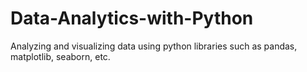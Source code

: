 # Data-Analytics-with-Python
Analyzing and visualizing data using python libraries such as pandas, matplotlib, seaborn, etc.
